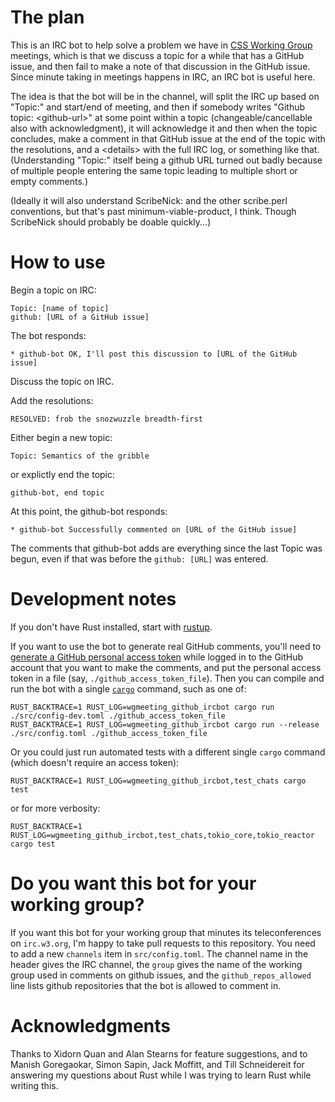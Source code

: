 # The plan

This is an IRC bot to help solve a problem we have in [CSS Working
Group](https://wiki.csswg.org/) meetings, which is that we discuss a
topic for a while that has a GitHub issue, and then fail to make a note
of that discussion in the GitHub issue.  Since minute taking in meetings
happens in IRC, an IRC bot is useful here.

The idea is that the bot will be in the channel, will split the IRC up
based on "Topic:" and start/end of meeting, and then if somebody writes
"Github topic: &lt;github-url>" at some point within a topic
(changeable/cancellable also with acknowledgment), it will acknowledge
it and then when the topic concludes, make a comment in that GitHub
issue at the end of the topic with the resolutions, and a &lt;details>
with the full IRC log, or something like that.  (Understanding "Topic:"
itself being a github URL turned out badly because of multiple people
entering the same topic leading to multiple short or empty comments.)

(Ideally it will also understand ScribeNick: and the other
scribe.perl conventions, but that's past minimum-viable-product, I
think.   Though ScribeNick should probably be doable quickly...)

# How to use

Begin a topic on IRC:

```
Topic: [name of topic]
github: [URL of a GitHub issue]
```

The bot responds:

```
* github-bot OK, I'll post this discussion to [URL of the GitHub issue]
```

Discuss the topic on IRC.

Add the resolutions:

```
RESOLVED: frob the snozwuzzle breadth-first
```

Either begin a new topic:

```
Topic: Semantics of the gribble
```

or explictly end the topic:

```
github-bot, end topic
```

At this point, the github-bot responds:

```
* github-bot Successfully commented on [URL of the GitHub issue]
```

The comments that github-bot adds are everything since the last Topic was begun, even if that was before the `github: [URL]` was entered.

# Development notes

If you don't have Rust installed, start with [rustup](https://rustup.rs/).

If you want to use the bot to generate real GitHub comments, you'll need
to [generate a GitHub personal access
token](https://github.com/settings/tokens) while logged in to the GitHub
account that you want to make the comments, and put the personal access
token in a file (say, `./github_access_token_file`).  Then you can
compile and run the bot with a single [`cargo`](http://doc.crates.io/)
command, such as one of:

    RUST_BACKTRACE=1 RUST_LOG=wgmeeting_github_ircbot cargo run ./src/config-dev.toml ./github_access_token_file
    RUST_BACKTRACE=1 RUST_LOG=wgmeeting_github_ircbot cargo run --release ./src/config.toml ./github_access_token_file

Or you could just run automated tests with a different single `cargo`
command (which doesn't require an access token):

    RUST_BACKTRACE=1 RUST_LOG=wgmeeting_github_ircbot,test_chats cargo test

or for more verbosity:

    RUST_BACKTRACE=1 RUST_LOG=wgmeeting_github_ircbot,test_chats,tokio_core,tokio_reactor cargo test

# Do you want this bot for your working group?

If you want this bot for your working group that minutes its
teleconferences on `irc.w3.org`, I'm happy to take pull requests to this
repository.  You need to add a new `channels` item in `src/config.toml`.
The channel name in the header gives the IRC channel, the `group` gives
the name of the working group used in comments on github issues, and the
`github_repos_allowed` line lists github repositories that the bot is
allowed to comment in.

# Acknowledgments

Thanks to Xidorn Quan and Alan Stearns for feature suggestions, and to
Manish Goregaokar, Simon Sapin, Jack Moffitt, and Till Schneidereit for
answering my questions about Rust while I was trying to learn Rust while
writing this.
